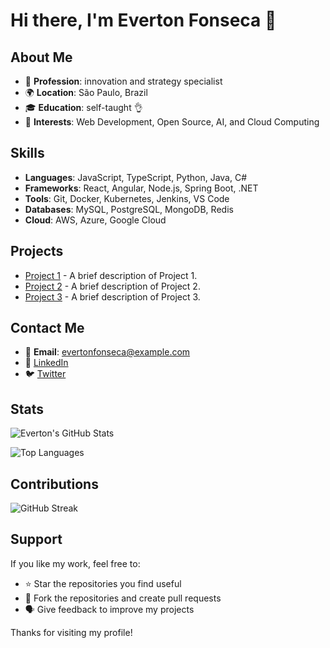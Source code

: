 # Hi there, I'm Everton Fonseca 👋

## About Me

- 💼 **Profession**: innovation and strategy specialist
- 🌍 **Location**: São Paulo, Brazil
- 🎓 **Education**: self-taught 👌
- 🚀 **Interests**: Web Development, Open Source, AI, and Cloud Computing

## Skills

- **Languages**: JavaScript, TypeScript, Python, Java, C#
- **Frameworks**: React, Angular, Node.js, Spring Boot, .NET
- **Tools**: Git, Docker, Kubernetes, Jenkins, VS Code
- **Databases**: MySQL, PostgreSQL, MongoDB, Redis
- **Cloud**: AWS, Azure, Google Cloud

## Projects

- [Project 1](https://github.com/EvertonFonsecaSIM/project1) - A brief description of Project 1.
- [Project 2](https://github.com/EvertonFonsecaSIM/project2) - A brief description of Project 2.
- [Project 3](https://github.com/EvertonFonsecaSIM/project3) - A brief description of Project 3.

## Contact Me

- 📧 **Email**: evertonfonseca@example.com
- 💼 [LinkedIn](https://www.linkedin.com/in/evertonfonseca)
- 🐦 [Twitter](https://twitter.com/evertonfonseca)

## Stats

![Everton's GitHub Stats](https://github-readme-stats.vercel.app/api?username=EvertonFonsecaSIM&show_icons=true&theme=radical)

![Top Languages](https://github-readme-stats.vercel.app/api/top-langs/?username=EvertonFonsecaSIM&layout=compact&theme=radical)

## Contributions

![GitHub Streak](https://github-readme-streak-stats.herokuapp.com/?user=EvertonFonsecaSIM&theme=radical)

## Support

If you like my work, feel free to:

- ⭐ Star the repositories you find useful
- 🍴 Fork the repositories and create pull requests
- 🗣️ Give feedback to improve my projects

Thanks for visiting my profile!

```
